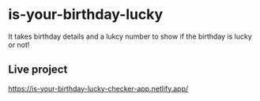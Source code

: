 # is-your-birthday-lucky
It takes birthday details and a lukcy number to show if the birthday is lucky or not!


## Live project
https://is-your-birthday-lucky-checker-app.netlify.app/
